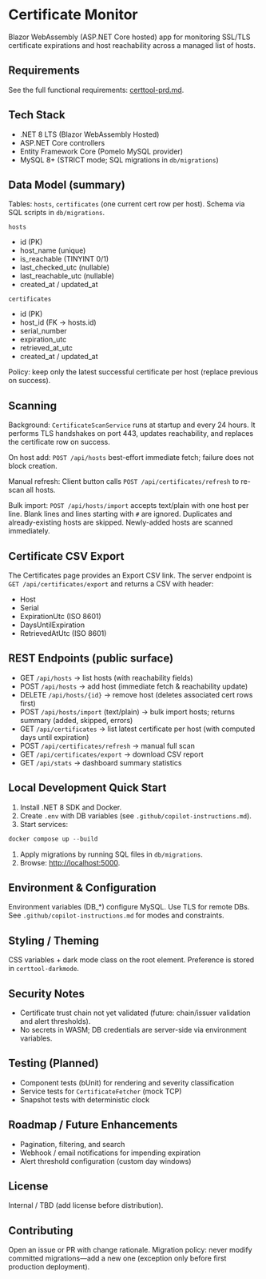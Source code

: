 # Certificate Monitor

Blazor WebAssembly (ASP.NET Core hosted) app for monitoring SSL/TLS certificate expirations and host reachability across a managed list of hosts.

## Requirements

See the full functional requirements: [certtool-prd.md](./certtool-prd.md).

## Tech Stack

- .NET 8 LTS (Blazor WebAssembly Hosted)
- ASP.NET Core controllers
- Entity Framework Core (Pomelo MySQL provider)
- MySQL 8+ (STRICT mode; SQL migrations in `db/migrations`)

## Data Model (summary)

Tables: `hosts`, `certificates` (one current cert row per host). Schema via SQL scripts in `db/migrations`.

`hosts`

- id (PK)
- host_name (unique)
- is_reachable (TINYINT 0/1)
- last_checked_utc (nullable)
- last_reachable_utc (nullable)
- created_at / updated_at

`certificates`

- id (PK)
- host_id (FK → hosts.id)
- serial_number
- expiration_utc
- retrieved_at_utc
- created_at / updated_at

Policy: keep only the latest successful certificate per host (replace previous on success).

## Scanning

Background: `CertificateScanService` runs at startup and every 24 hours. It performs TLS handshakes on port 443, updates reachability, and replaces the certificate row on success.

On host add: `POST /api/hosts` best-effort immediate fetch; failure does not block creation.

Manual refresh: Client button calls `POST /api/certificates/refresh` to re-scan all hosts.

Bulk import: `POST /api/hosts/import` accepts text/plain with one host per line. Blank lines and lines starting with `#` are ignored. Duplicates and already-existing hosts are skipped. Newly-added hosts are scanned immediately.

## Certificate CSV Export

The Certificates page provides an Export CSV link. The server endpoint is `GET /api/certificates/export` and returns a CSV with header:

- Host
- Serial
- ExpirationUtc (ISO 8601)
- DaysUntilExpiration
- RetrievedAtUtc (ISO 8601)

## REST Endpoints (public surface)

- GET `/api/hosts` → list hosts (with reachability fields)
- POST `/api/hosts` → add host (immediate fetch & reachability update)
- DELETE `/api/hosts/{id}` → remove host (deletes associated cert rows first)
- POST `/api/hosts/import` (text/plain) → bulk import hosts; returns summary (added, skipped, errors)
- GET `/api/certificates` → list latest certificate per host (with computed days until expiration)
- POST `/api/certificates/refresh` → manual full scan
- GET `/api/certificates/export` → download CSV report
- GET `/api/stats` → dashboard summary statistics

## Local Development Quick Start

1. Install .NET 8 SDK and Docker.
1. Create `.env` with DB variables (see `.github/copilot-instructions.md`).
1. Start services:

```powershell
docker compose up --build
```

1. Apply migrations by running SQL files in `db/migrations`.
1. Browse: [http://localhost:5000](http://localhost:5000).

## Environment & Configuration

Environment variables (DB_*) configure MySQL. Use TLS for remote DBs. See `.github/copilot-instructions.md` for modes and constraints.

## Styling / Theming

CSS variables + dark mode class on the root element. Preference is stored in `certtool-darkmode`.

## Security Notes

- Certificate trust chain not yet validated (future: chain/issuer validation and alert thresholds).
- No secrets in WASM; DB credentials are server-side via environment variables.

## Testing (Planned)

- Component tests (bUnit) for rendering and severity classification
- Service tests for `CertificateFetcher` (mock TCP)
- Snapshot tests with deterministic clock

## Roadmap / Future Enhancements

- Pagination, filtering, and search
- Webhook / email notifications for impending expiration
- Alert threshold configuration (custom day windows)

## License

Internal / TBD (add license before distribution).

## Contributing

Open an issue or PR with change rationale. Migration policy: never modify committed migrations—add a new one (exception only before first production deployment).
